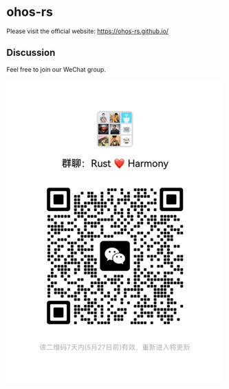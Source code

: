 # ohos-rs

Please visit the official website: https://ohos-rs.github.io/


## Discussion

Feel free to join our WeChat group.

![image](./assets/wechat.png)
